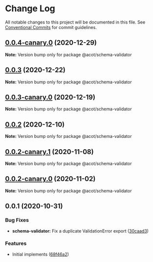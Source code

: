 # Change Log

All notable changes to this project will be documented in this file.
See [Conventional Commits](https://conventionalcommits.org) for commit guidelines.

## [0.0.4-canary.0](https://github.com/acot-a11y/acot/compare/@acot/schema-validator@0.0.3...@acot/schema-validator@0.0.4-canary.0) (2020-12-29)

**Note:** Version bump only for package @acot/schema-validator

## [0.0.3](https://github.com/acot-a11y/acot/compare/@acot/schema-validator@0.0.3-canary.0...@acot/schema-validator@0.0.3) (2020-12-22)

**Note:** Version bump only for package @acot/schema-validator

## [0.0.3-canary.0](https://github.com/acot-a11y/acot/compare/@acot/schema-validator@0.0.2...@acot/schema-validator@0.0.3-canary.0) (2020-12-19)

**Note:** Version bump only for package @acot/schema-validator

## [0.0.2](https://github.com/acot-a11y/acot/compare/@acot/schema-validator@0.0.2-canary.1...@acot/schema-validator@0.0.2) (2020-12-10)

**Note:** Version bump only for package @acot/schema-validator

## [0.0.2-canary.1](https://github.com/acot-a11y/acot/compare/@acot/schema-validator@0.0.2-canary.0...@acot/schema-validator@0.0.2-canary.1) (2020-11-08)

**Note:** Version bump only for package @acot/schema-validator

## [0.0.2-canary.0](https://github.com/acot-a11y/acot/compare/@acot/schema-validator@0.0.1...@acot/schema-validator@0.0.2-canary.0) (2020-11-02)

**Note:** Version bump only for package @acot/schema-validator

## 0.0.1 (2020-10-31)

### Bug Fixes

- **schema-validator:** Fix a duplicate ValidationError export ([30caad3](https://github.com/acot-a11y/acot/commit/30caad386952f72065112d3746add412d13098a3))

### Features

- Initial implements ([68f46a2](https://github.com/acot-a11y/acot/commit/68f46a250de7793795678ece40d23d927ddd075c))
